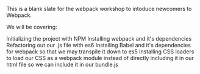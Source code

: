 This is a blank slate for the webpack workshop to intoduce newcomers to Webpack.  

We will be covering:

Initializing the project with NPM
Installing webpack and it's dependencies
Refactoring out our .js file with es6
Installing Babel and it's dependencies for webpack so that we may transpile it down to es5
Installing CSS loaders to load our CSS as a webpack module instead of directly including it in our html file so we can include it in our bundle.js
